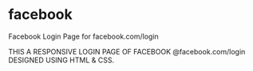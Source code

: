 # facebook
Facebook Login Page for facebook.com/login

THIS A RESPONSIVE LOGIN PAGE OF FACEBOOK @facebook.com/login DESIGNED USING HTML & CSS.
